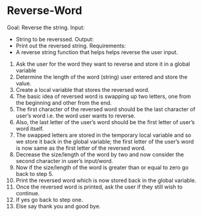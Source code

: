# Reverse-Word

Goal: Reverse the string.
Input: 
* String to be reverssed.
Output:
* Print out the reversed string.
Requirements:
* A reverse string function that helps helps reverse the user input.
1.	Ask the user for the word they want to reverse and store it in a global variable
2.	Determine the length of the word (string) user entered and store the value.
3.	Create a local variable that stores the reversed word.
4.	The basic idea of reversed word is swapping up two letters, one from the beginning and other from the end.
5.	The first character of the reversed word should be the last character of user’s word i.e. the word user wants to reverse.
6.	Also, the last letter of the user’s word should be the first letter of user’s word itself.
7.	The swapped letters are stored in the temporary local variable and so we store it back in the global variable; the first letter of the user’s word is now same as the first letter of the reversed word.
8.	Decrease the size/length of the word by two and now consider the second character in user’s input/word.
9.	Now if the size/length of the word is greater than or equal to zero go back to step 5.
10.	Print the reversed word which is now stored back in the global variable. 
11.	Once the reversed word is printed, ask the user if they still wish to continue.
12.	If yes go back to step one.
13.	Else say thank you and good bye.
